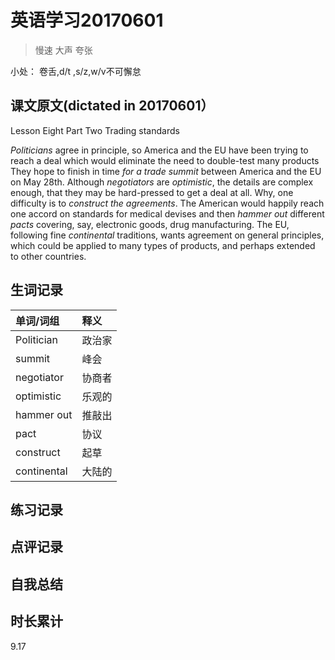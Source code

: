 # 英语学习20170601

> 慢速 大声 夸张

小处： 卷舌,d/t ,s/z,w/v不可懈怠

## 课文原文(dictated in 20170601）

Lesson Eight Part Two Trading standards  


_Politicians_ agree in principle, so America and the EU have been trying to reach a deal which would eliminate the need to double-test  many products
They hope to finish in time _for a trade summit_ between America and the EU on May 28th. 
Although _negotiators_ are _optimistic_, the details are complex enough, that they may be hard-pressed to get a deal at all.
Why, one difficulty is to _construct the agreements_.
The American would happily reach one accord on standards for medical devises and then _hammer out_ different _pacts_ covering, say, electronic goods, drug manufacturing.
The EU, following fine _continental_ traditions, wants agreement on general principles, which could be applied to many types of products, and perhaps extended to other countries.

## 生词记录
| 单词/词组 | 释义  |
| :-----| :------|
| Politician | 政治家 |
| summit | 峰会 |
| negotiator | 协商者 |
| optimistic | 乐观的 |
| hammer out | 推敲出 |
| pact | 协议 |
| construct | 起草 |
| continental | 大陆的 |

## 练习记录

## 点评记录

## 自我总结

## 时长累计
9.17
